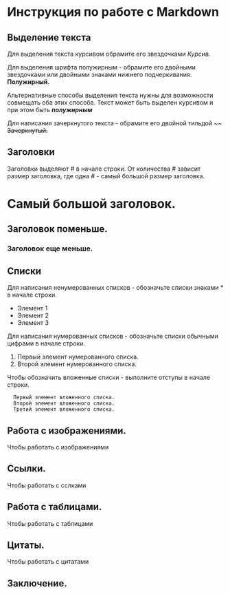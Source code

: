 # Инструкция по работе с Markdown

## Выделение текста

Для выделения текста курсивом обрамите его звездочками *Курсив.*

Для выделения шрифта полужирным - обрамите его двойными звездочками или двойными знаками нижнего подчеркивания.
**Полужирный.**

Альтернативные способы выделения текста нужны для возможности совмещать оба этих способа. Текст может быть выделен курсивом и при этом быть __*полужирным*__

Для написания зачеркнутого текста -  обрамите его двойной тильдой ~~
~~Зачеркнутый.~~

## Заголовки
Заголовки выделяют # в начале строки. От количества # зависит размер заголовка, где одна # - самый большой размер заголовка.

# Самый большой заголовок.
## Заголовок поменьше.
### Заголовок еще меньше.

## Списки

Для написания ненумерованных списков - обозначьте списки знаками * в начале строки. 
* Элемент 1
* Элемент 2
* Элемент 3

Для написания нумерованных списков - обозначьте списки обычными цифрами  в начале строки. 

1. Первый элемент нумерованного списка.
2. Второй элемент нумерованного списка.

 Чтобы обозначить вложенные списки - выполните  отступы  в начале строки. 

      Первый элемент вложенного списка.
      Второй элемент вложенного списка.
      Третий элемент вложенного списка.


## Работа с изображениями.

Чтобы работать с изображениями

## Ссылки.

Чтобы работать с сслками

## Работа с таблицами.

Чтобы работать с таблицами

## Цитаты.

Чтобы работать с цитатами

## Заключение.
